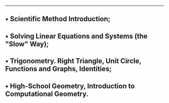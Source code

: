 -------------------------------------------------------------------------------------
• Scientific Method Introduction;
-------------------------------------------------------------------------------------
• Solving Linear Equations and Systems (the "Slow" Way);
-------------------------------------------------------------------------------------
• Trigonometry. Right Triangle, Unit Circle, Functions and Graphs, Identities;
-------------------------------------------------------------------------------------
• High-School Geometry, Introduction to Computational Geometry.
-------------------------------------------------------------------------------------
